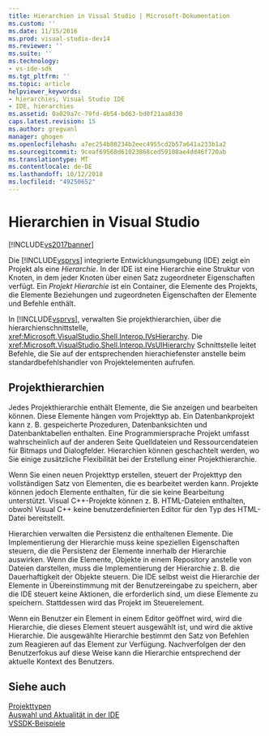 ```yaml
---
title: Hierarchien in Visual Studio | Microsoft-Dokumentation
ms.custom: ''
ms.date: 11/15/2016
ms.prod: visual-studio-dev14
ms.reviewer: ''
ms.suite: ''
ms.technology:
- vs-ide-sdk
ms.tgt_pltfrm: ''
ms.topic: article
helpviewer_keywords:
- hierarchies, Visual Studio IDE
- IDE, hierarchies
ms.assetid: 0a029a7c-79fd-4b54-bd63-bd0f21aa8d30
caps.latest.revision: 15
ms.author: gregvanl
manager: ghogen
ms.openlocfilehash: a7ec254b80234b2eec4955cd2b57a641a233b1a2
ms.sourcegitcommit: 9ceaf69568d61023868ced59108ae4dd46f720ab
ms.translationtype: MT
ms.contentlocale: de-DE
ms.lasthandoff: 10/12/2018
ms.locfileid: "49250652"
---
```

# <a name="hierarchies-in-visual-studio"></a>Hierarchien in Visual Studio
[!INCLUDE[vs2017banner](../../includes/vs2017banner.md)]

Die [!INCLUDE[vsprvs](../../includes/vsprvs-md.md)] integrierte Entwicklungsumgebung (IDE) zeigt ein Projekt als eine *Hierarchie*. In der IDE ist eine Hierarchie eine Struktur von Knoten, in dem jeder Knoten über einen Satz zugeordneter Eigenschaften verfügt. Ein *Projekt Hierarchie* ist ein Container, die Elemente des Projekts, die Elemente Beziehungen und zugeordneten Eigenschaften der Elemente und Befehle enthält.  
  
 In [!INCLUDE[vsprvs](../../includes/vsprvs-md.md)], verwalten Sie projekthierarchien, über die hierarchienschnittstelle, <xref:Microsoft.VisualStudio.Shell.Interop.IVsHierarchy>. Die <xref:Microsoft.VisualStudio.Shell.Interop.IVsUIHierarchy> Schnittstelle leitet Befehle, die Sie auf der entsprechenden hierachiefenster anstelle beim standardbefehlshandler von Projektelementen aufrufen.  
  
## <a name="project-hierarchies"></a>Projekthierarchien  
 Jedes Projekthierarchie enthält Elemente, die Sie anzeigen und bearbeiten können. Diese Elemente hängen vom Projekttyp ab. Ein Datenbankprojekt kann z. B. gespeicherte Prozeduren, Datenbanksichten und Datenbanktabellen enthalten. Eine Programmiersprache Projekt umfasst wahrscheinlich auf der anderen Seite Quelldateien und Ressourcendateien für Bitmaps und Dialogfelder. Hierarchien können geschachtelt werden, wo Sie einige zusätzliche Flexibilität bei der Erstellung einer Projekthierarchie.  
  
 Wenn Sie einen neuen Projekttyp erstellen, steuert der Projekttyp den vollständigen Satz von Elementen, die es bearbeitet werden kann. Projekte können jedoch Elemente enthalten, für die sie keine Bearbeitung unterstützt. Visual C++-Projekte können z. B. HTML-Dateien enthalten, obwohl Visual C++ keine benutzerdefinierten Editor für den Typ des HTML-Datei bereitstellt.  
  
 Hierarchien verwalten die Persistenz die enthaltenen Elemente. Die Implementierung der Hierarchie muss keine speziellen Eigenschaften steuern, die die Persistenz der Elemente innerhalb der Hierarchie auswirken. Wenn die Elemente, Objekte in einem Repository anstelle von Dateien darstellen, muss die Implementierung der Hierarchie z. B. die Dauerhaftigkeit der Objekte steuern. Die IDE selbst weist die Hierarchie der Elemente in Übereinstimmung mit der Benutzereingabe zu speichern, aber die IDE steuert keine Aktionen, die erforderlich sind, um diese Elemente zu speichern. Stattdessen wird das Projekt im Steuerelement.  
  
 Wenn ein Benutzer ein Element in einem Editor geöffnet wird, wird die Hierarchie, die dieses Element steuert ausgewählt ist, und wird die aktive Hierarchie. Die ausgewählte Hierarchie bestimmt den Satz von Befehlen zum Reagieren auf das Element zur Verfügung. Nachverfolgen der den Benutzerfokus auf diese Weise kann die Hierarchie entsprechend der aktuelle Kontext des Benutzers.  
  
## <a name="see-also"></a>Siehe auch  
 [Projekttypen](../../extensibility/internals/project-types.md)   
 [Auswahl und Aktualität in der IDE](../../extensibility/internals/selection-and-currency-in-the-ide.md)   
 [VSSDK-Beispiele](../../misc/vssdk-samples.md)

